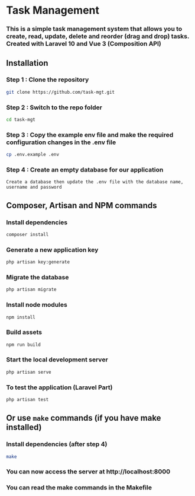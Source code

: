 # Task Management

### This is a simple task management system that allows you to create, read, update, delete and reorder (drag and drop) tasks. Created with Laravel 10 and Vue 3 (Composition API)

## Installation

### Step 1 : Clone the repository

```bash
git clone https://github.com/task-mgt.git
```

### Step 2 : Switch to the repo folder

```bash
cd task-mgt
```

### Step 3 : Copy the example env file and make the required configuration changes in the .env file

```bash
cp .env.example .env
```

### Step 4 : Create an empty database for our application

``
Create a database
then update the .env file with the database name, username and password
``

## Composer, Artisan and NPM commands

### Install dependencies

```bash
composer install
```

### Generate a new application key

```bash
php artisan key:generate
```

### Migrate the database

```bash
php artisan migrate
```

### Install node modules

```bash
npm install
```

### Build assets

```bash
npm run build
```

### Start the local development server

```bash
php artisan serve
```

### To test the application (Laravel Part)

```bash
php artisan test
```

## Or use `make` commands (if you have make installed)

### Install dependencies (after step 4)

```bash
make
```

### You can now access the server at http://localhost:8000

### You can read the make commands in the Makefile
